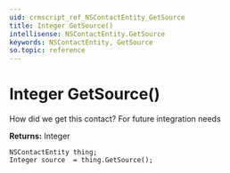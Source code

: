 ```yaml
---
uid: crmscript_ref_NSContactEntity_GetSource
title: Integer GetSource()
intellisense: NSContactEntity.GetSource
keywords: NSContactEntity, GetSource
so.topic: reference
---
```


# Integer GetSource()

How did we get this contact? For future integration needs

**Returns:** Integer

```crmscript
NSContactEntity thing;
Integer source  = thing.GetSource();
```

